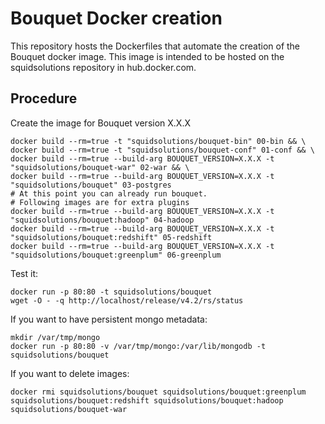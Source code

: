 Bouquet Docker creation
=======================================

This repository hosts the Dockerfiles that automate the creation of the Bouquet docker image.
This image is intended to be hosted on the squidsolutions repository in hub.docker.com.


Procedure
---------

Create the image for Bouquet version X.X.X

```
docker build --rm=true -t "squidsolutions/bouquet-bin" 00-bin && \
docker build --rm=true -t "squidsolutions/bouquet-conf" 01-conf && \
docker build --rm=true --build-arg BOUQUET_VERSION=X.X.X -t "squidsolutions/bouquet-war" 02-war && \
docker build --rm=true --build-arg BOUQUET_VERSION=X.X.X -t "squidsolutions/bouquet" 03-postgres
# At this point you can already run bouquet.
# Following images are for extra plugins
docker build --rm=true --build-arg BOUQUET_VERSION=X.X.X -t "squidsolutions/bouquet:hadoop" 04-hadoop
docker build --rm=true --build-arg BOUQUET_VERSION=X.X.X -t "squidsolutions/bouquet:redshift" 05-redshift
docker build --rm=true --build-arg BOUQUET_VERSION=X.X.X -t "squidsolutions/bouquet:greenplum" 06-greenplum
```

Test it:

```
docker run -p 80:80 -t squidsolutions/bouquet
wget -O - -q http://localhost/release/v4.2/rs/status 
```

If you want to have persistent mongo metadata:

```
mkdir /var/tmp/mongo
docker run -p 80:80 -v /var/tmp/mongo:/var/lib/mongodb -t squidsolutions/bouquet
```
If you want to delete images:

```
docker rmi squidsolutions/bouquet squidsolutions/bouquet:greenplum squidsolutions/bouquet:redshift squidsolutions/bouquet:hadoop squidsolutions/bouquet-war
```

